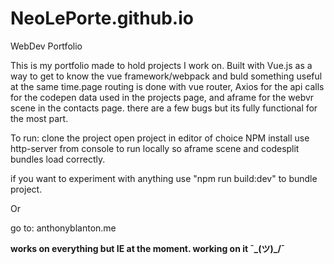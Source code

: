 # NeoLePorte.github.io
WebDev Portfolio

This is my portfolio made to hold projects I work on. Built with Vue.js as a way to get to know the vue framework/webpack
and buld something useful at the same time.page routing is done with vue router,  Axios for the api calls for the codepen data used in the projects page, and aframe for the webvr scene in the contacts page. there are a few bugs but its fully functional for the most part.

To run: 
clone the project
open project in editor of choice
NPM install
use http-server from console to run locally so aframe scene and codesplit bundles load correctly.

if you want to experiment with anything use "npm run build:dev" to bundle project.

Or

go to: anthonyblanton.me

**works on everything but IE at the moment. working on it ¯\_(ツ)_/¯**